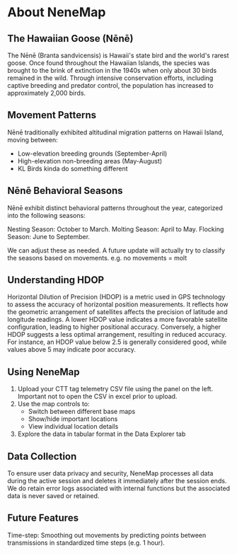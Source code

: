 # About NeneMap

## The Hawaiian Goose (Nēnē)

The Nēnē (Branta sandvicensis) is Hawaii's state bird and the world's rarest goose. Once found throughout the Hawaiian Islands, the species was brought to the brink of extinction in the 1940s when only about 30 birds remained in the wild. Through intensive conservation efforts, including captive breeding and predator control, the population has increased to approximately 2,000 birds.



## Movement Patterns

Nēnē traditionally exhibited altitudinal migration patterns on Hawaii Island, moving between:
- Low-elevation breeding grounds (September-April)
- High-elevation non-breeding areas (May-August)
- KL Birds kinda do something different

## Nēnē Behavioral Seasons
Nēnē exhibit distinct behavioral patterns throughout the year, categorized into the following seasons:

Nesting Season: October to March. 
Molting Season: April to May. 
Flocking Season: June to September.

We can adjust these as needed. A future update will actually try to classify the seasons based on movements. e.g. no movements = molt


## Understanding HDOP
Horizontal Dilution of Precision (HDOP) is a metric used in GPS technology to assess the accuracy of horizontal position measurements. It reflects how the geometric arrangement of satellites affects the precision of latitude and longitude readings. A lower HDOP value indicates a more favorable satellite configuration, leading to higher positional accuracy. Conversely, a higher HDOP suggests a less optimal arrangement, resulting in reduced accuracy. For instance, an HDOP value below 2.5 is generally considered good, while values above 5 may indicate poor accuracy.

## Using NeneMap

1. Upload your CTT tag telemetry CSV file using the panel on the left. Important not to open the CSV in excel prior to upload.
2. Use the map controls to:
   - Switch between different base maps
   - Show/hide important locations
   - View individual location details
3. Explore the data in tabular format in the Data Explorer tab

## Data Collection
To ensure user data privacy and security, NeneMap processes all data during the active session and deletes it immediately after the session ends. We do retain error logs associated with internal functions but the associated data is never saved or retained.

## Future Features
Time-step: Smoothing out movements by predicting points between transmissions in standardized time steps (e.g. 1 hour).